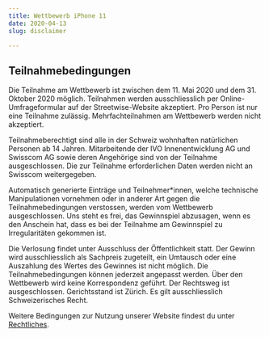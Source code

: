 ```yaml
---
title: Wettbewerb iPhone 11
date: 2020-04-13
slug: disclaimer

---
```

## Teilnahmebedingungen

Die Teilnahme am Wettbewerb ist zwischen dem 11. Mai 2020 und dem 31. Oktober 2020 möglich. Teilnahmen werden ausschliesslich per Online-Umfrageformular auf der Streetwise-Website akzeptiert. Pro Person ist nur eine Teilnahme zulässig. Mehrfachteilnahmen am Wettbewerb werden nicht akzeptiert.

Teilnahmeberechtigt sind alle in der Schweiz wohnhaften natürlichen Personen ab 14 Jahren. Mitarbeitende der IVO Innenentwicklung AG und Swisscom AG sowie deren Angehörige sind von der Teilnahme ausgeschlossen. Die zur Teilnahme erforderlichen Daten werden nicht an Swisscom weitergegeben.

Automatisch generierte Einträge und Teilnehmer*innen, welche technische Manipulationen vornehmen oder in anderer Art gegen die Teilnahmebedingungen verstossen, werden vom Wettbewerb ausgeschlossen. Uns steht es frei, das Gewinnspiel abzusagen, wenn es den Anschein hat, dass es bei der Teilnahme am Gewinnspiel zu Irregularitäten gekommen ist.

Die Verlosung findet unter Ausschluss der Öffentlichkeit statt. ​Der Gewinn wird ausschliesslich als Sachpreis zugeteilt, ein Umtausch oder eine Auszahlung des Wertes des Gewinnes ist nicht möglich. Die Teilnahmebedingungen können jederzeit angepasst werden. Über den Wettbewerb wird keine Korrespondenz geführt. Der Rechtsweg ist ausgeschlossen. Gerichtsstand ist Zürich. Es gilt ausschliesslich Schweizerisches Recht.

Weitere Bedingungen zur Nutzung unserer Website findest du unter [Rechtliches](legal).
